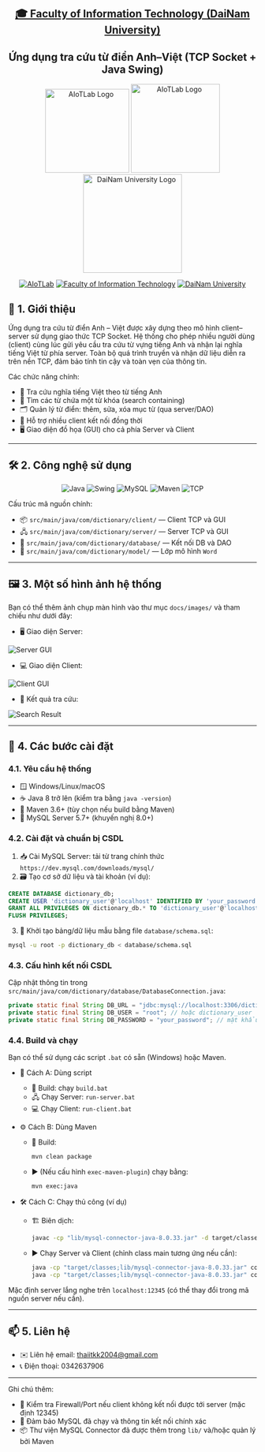 <h2 align="center">
    <a href="https://dainam.edu.vn/vi/khoa-cong-nghe-thong-tin">
    🎓 Faculty of Information Technology (DaiNam University)
    </a>
</h2>
<h2 align="center">
   Ứng dụng tra cứu từ điển Anh–Việt (TCP Socket + Java Swing)
</h2>
<div align="center">
    <p align="center">
        <img src="docs/aiotlab_logo.png" alt="AIoTLab Logo" width="170"/>
        <img src="docs/fitdnu_logo.png" alt="AIoTLab Logo" width="180"/>
        <img src="docs/dnu_logo.png" alt="DaiNam University Logo" width="200"/>
    </p>

[![AIoTLab](https://img.shields.io/badge/AIoTLab-green?style=for-the-badge)](https://www.facebook.com/DNUAIoTLab)
[![Faculty of Information Technology](https://img.shields.io/badge/Faculty%20of%20Information%20Technology-blue?style=for-the-badge)](https://dainam.edu.vn/vi/khoa-cong-nghe-thong-tin)
[![DaiNam University](https://img.shields.io/badge/DaiNam%20University-orange?style=for-the-badge)](https://dainam.edu.vn)

</div>

## 📖 1. Giới thiệu

Ứng dụng tra cứu từ điển Anh – Việt được xây dựng theo mô hình client–server sử dụng giao thức TCP Socket. Hệ thống cho phép nhiều người dùng (client) cùng lúc gửi yêu cầu tra cứu từ vựng tiếng Anh và nhận lại nghĩa tiếng Việt từ phía server. Toàn bộ quá trình truyền và nhận dữ liệu diễn ra trên nền TCP, đảm bảo tính tin cậy và toàn vẹn của thông tin.

Các chức năng chính:
- 🔎 Tra cứu nghĩa tiếng Việt theo từ tiếng Anh
- 🧩 Tìm các từ chứa một từ khóa (search containing)
- 🗂️ Quản lý từ điển: thêm, sửa, xóa mục từ (qua server/DAO)
- 👥 Hỗ trợ nhiều client kết nối đồng thời
- 🖥️ Giao diện đồ họa (GUI) cho cả phía Server và Client

---

## 🛠️ 2. Công nghệ sử dụng

<p align="center">
  <img src="https://img.shields.io/badge/Java-8%2B-007396?style=for-the-badge&logo=java&logoColor=white" alt="Java" />
  <img src="https://img.shields.io/badge/GUI-Swing-6DB33F?style=for-the-badge&logo=oracle&logoColor=white" alt="Swing" />
  <img src="https://img.shields.io/badge/MySQL-8.0%2B-4479A1?style=for-the-badge&logo=mysql&logoColor=white" alt="MySQL" />
  <img src="https://img.shields.io/badge/Maven-3.6%2B-C71A36?style=for-the-badge&logo=apachemaven&logoColor=white" alt="Maven" />
  <img src="https://img.shields.io/badge/Protocol-TCP%20Socket-0A66C2?style=for-the-badge" alt="TCP" />
</p>

Cấu trúc mã nguồn chính:
- 📦 `src/main/java/com/dictionary/client/` — Client TCP và GUI
- 🖧 `src/main/java/com/dictionary/server/` — Server TCP và GUI
- 🔗 `src/main/java/com/dictionary/database/` — Kết nối DB và DAO
- 📘 `src/main/java/com/dictionary/model/` — Lớp mô hình `Word`

---

## 🖼️ 3. Một số hình ảnh hệ thống

Bạn có thể thêm ảnh chụp màn hình vào thư mục `docs/images/` và tham chiếu như dưới đây:

- 🖥️ Giao diện Server:

![Server GUI](docs/Server-gui.png)

- 💻 Giao diện Client:

![Client GUI](docs/Client-gui.png)

- 🔎 Kết quả tra cứu:

![Search Result](docs/tra-cuu.png)

---

## 🧭 4. Các bước cài đặt

### 4.1. Yêu cầu hệ thống
- 🪟 Windows/Linux/macOS
- ☕ Java 8 trở lên (kiểm tra bằng `java -version`)
- 🚀 Maven 3.6+ (tùy chọn nếu build bằng Maven)
- 🐬 MySQL Server 5.7+ (khuyến nghị 8.0+)

### 4.2. Cài đặt và chuẩn bị CSDL
1) 📥 Cài MySQL Server: tải từ trang chính thức `https://dev.mysql.com/downloads/mysql/`
2) 🗃️ Tạo cơ sở dữ liệu và tài khoản (ví dụ):
```sql
CREATE DATABASE dictionary_db;
CREATE USER 'dictionary_user'@'localhost' IDENTIFIED BY 'your_password';
GRANT ALL PRIVILEGES ON dictionary_db.* TO 'dictionary_user'@'localhost';
FLUSH PRIVILEGES;
```
3) 🧩 Khởi tạo bảng/dữ liệu mẫu bằng file `database/schema.sql`:
```bash
mysql -u root -p dictionary_db < database/schema.sql
```

### 4.3. Cấu hình kết nối CSDL
Cập nhật thông tin trong `src/main/java/com/dictionary/database/DatabaseConnection.java`:
```java
private static final String DB_URL = "jdbc:mysql://localhost:3306/dictionary_db?useSSL=false&serverTimezone=UTC";
private static final String DB_USER = "root"; // hoặc dictionary_user
private static final String DB_PASSWORD = "your_password"; // mật khẩu của bạn
```

### 4.4. Build và chạy
Bạn có thể sử dụng các script `.bat` có sẵn (Windows) hoặc Maven.

- 🚀 Cách A: Dùng script
  - 🧱 Build: chạy `build.bat`
  - 🖧 Chạy Server: `run-server.bat`
  - 💻 Chạy Client: `run-client.bat`

- ⚙️ Cách B: Dùng Maven
  - 🧹 Build:
    ```bash
    mvn clean package
    ```
  - ▶️ (Nếu cấu hình `exec-maven-plugin`) chạy bằng:
    ```bash
    mvn exec:java
    ```

- 🛠️ Cách C: Chạy thủ công (ví dụ)
  - 🏗️ Biên dịch:
    ```bash
    javac -cp "lib/mysql-connector-java-8.0.33.jar" -d target/classes src/main/java/com/dictionary/**/*.java
    ```
  - ▶️ Chạy Server và Client (chỉnh class main tương ứng nếu cần):
    ```bash
    java -cp "target/classes;lib/mysql-connector-java-8.0.33.jar" com.dictionary.server.DictionaryServer
    java -cp "target/classes;lib/mysql-connector-java-8.0.33.jar" com.dictionary.client.DictionaryClientGUI
    ```

Mặc định server lắng nghe trên `localhost:12345` (có thể thay đổi trong mã nguồn server nếu cần).

---

## 📫 5. Liên hệ

- ✉️ Liên hệ email: thaiitkk2004@gmail.com
- 📞 Điện thoại: 0342637906

---

Ghi chú thêm:
- 🔐 Kiểm tra Firewall/Port nếu client không kết nối được tới server (mặc định 12345)
- 🧪 Đảm bảo MySQL đã chạy và thông tin kết nối chính xác
- 📦 Thư viện MySQL Connector đã được thêm trong `lib/` và/hoặc quản lý bởi Maven
